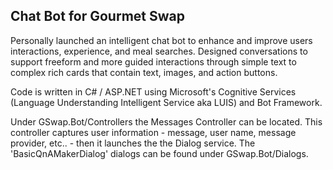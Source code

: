 
## Chat Bot for Gourmet Swap
Personally launched an intelligent chat bot to enhance and improve users interactions, experience, and meal searches. Designed conversations to support freeform and more guided interactions through simple text to complex rich cards that contain text, images, and action buttons.

Code is written in C# / ASP.NET using Microsoft's Cognitive Services (Language Understanding Intelligent Service aka LUIS) and Bot Framework.

Under GSwap.Bot/Controllers the Messages Controller can be located. This controller captures user information - message, user name, message provider, etc.. - then it launches the the Dialog service. The 'BasicQnAMakerDialog' dialogs can be found under GSwap.Bot/Dialogs.
